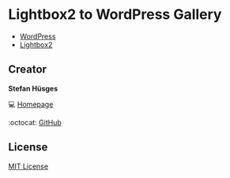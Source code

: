 Lightbox2 to WordPress Gallery
=============================

* [WordPress][4]
* [Lightbox2][3]

## Creator

**Stefan Hüsges**

:computer: [Homepage][1]

:octocat: [GitHub][2]

## License

[MIT License](LICENSE)

[1]: http://www.mpcx.net
[2]: https://github.com/tronsha
[3]: http://lokeshdhakar.com/projects/lightbox2/
[4]: https://wordpress.org/

